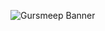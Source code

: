 ![Gursmeep Banner](https://raw.githubusercontent.com/gursmeep404/gursmeep404/blob/main/light_mode.svg)
